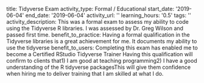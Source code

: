 title: Tidyverse Exam
activity_type: Formal / Educational
start_date: '2019-06-04'
end_date: '2019-06-04'
activity_url: ''
learning_hours: '0.5'
tags: ''
activity_description: This was a formal exam to assess my ability to code using the
  Tidyverse R libraries. I was assessed by Dr. Greg Wilson and passed first time.
benefit_to_practice: Having a formal qualification in the Tidyverse libraries is a
  great achievement for me. It documents my ability to use the tidyverse
benefit_to_users: Completing this exam has enabled me to become a Certified RStudio
  Tidyverse Trainer Having this qualification will confirm to clients that1) I am
  good at teaching programming2) I have a good understanding of the R tidyverse packagesThis
  will give them confidence when hiring me to deliver training that I am skilled at
  what I do.
